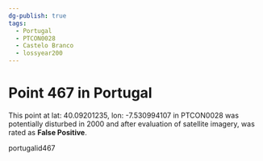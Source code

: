 ```yaml
---
dg-publish: true
tags:
  - Portugal
  - PTCON0028
  - Castelo Branco
  - lossyear200
---
```


# Point 467 in Portugal

This point at lat: 40.09201235, lon: -7.530994107 in PTCON0028 was potentially disturbed in 2000 and after evaluation of satellite imagery, was rated as **False Positive**.



portugalid467